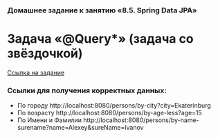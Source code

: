 ### Домашнее задание к занятию «8.5. Spring Data JPA»

# Задача «@Query*» (задача со звёздочкой)

[Ссылка на задание](https://github.com/netology-code/jd-homeworks/blob/master/spring-jpa/task2/README.md)


### Ссылки для получения корректных данных:
* По городу
http://localhost:8080/persons/by-city?city=Ekaterinburg
* По возрасту
http://localhost:8080/persons/by-age-less?age=15
* По Имени и Фамилии
http://localhost:8080/persons/by-name-surename?name=Alexey&sureName=Ivanov
